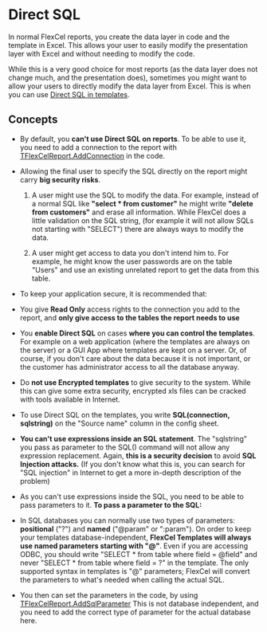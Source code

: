 # Direct SQL

In normal FlexCel reports, you create the data layer in code and the
template in Excel. This allows your user to easily modify the
presentation layer with Excel and without needing to modify the code.

While this is a very good choice for most reports (as the data layer
does not change much, and the presentation does), sometimes you might
want to allow your users to directly modify the data layer from Excel.
This is when you can use [Direct SQL in templates](https://download.tmssoftware.com/flexcel/doc/vcl/guides/reports-designer-guide.html#direct-sql-in-templates).

## Concepts

- By default, you **can\'t use Direct SQL on reports**. To be able to
  use it, you need to add a connection to the report with
  [TFlexCelReport.AddConnection](https://download.tmssoftware.com/flexcel/doc/vcl/api/FlexCel.Report/TFlexCelReport/AddConnection.html) in the code.

- Allowing the final user to specify the SQL directly on the report
  might carry **big security risks**.

   1. A user might use the SQL to modify the data. For example, instead of
   a normal SQL like **\"select \* from customer\"** he might write
   **\"delete from customers\"** and erase all information. While
   FlexCel does a little validation on the SQL string, (for example
   it will not allow SQLs not starting with \"SELECT\") there are
   always ways to modify the data.

   2. A user might get access to data you don\'t intend him to. For
   example, he might know the user passwords are on the table
   \"Users\" and use an existing unrelated report to get the data
   from this table.

- To keep your application secure, it is recommended that:

-   You give **Read Only** access rights to the connection you add to
    the report, and **only give access to the tables the report needs
    to use**

-   You **enable Direct SQL** on cases **where you can control the
    templates**. For example on a web application (where the templates
    are always on the server) or a GUI App where templates are kept on
    a server. Or, of course, if you don\'t care about the data because
    it is not important, or the customer has administrator access to
    all the database anyway.

-   Do **not use Encrypted templates** to give security to the system.
    While this can give some extra security, encrypted xls files can
    be cracked with tools available in Internet.

- To use Direct SQL on the templates, you write **SQL(connection,
  sqlstring)** on the \"Source name\" column in the config sheet.

- **You can\'t use expressions inside an SQL statement**. The
  \"sqlstring\" you pass as parameter to the SQL() command will not
  allow any expression replacement. Again, **this is a security
  decision** to avoid **SQL Injection attacks.** (If you don\'t know
  what this is, you can search for \"SQL injection\" in Internet to
  get a more in-depth description of the problem)

- As you can\'t use expressions inside the SQL, you need to be able to
  pass parameters to it. **To pass a parameter to the SQL:**

- In SQL databases you can normally use two types of parameters: **positional** (\"?\") and
  **named** (\"\@param\" or \":param\"). On order to keep your
  templates database-independent, **FlexCel Templates will always use named
  parameters starting with \"@\"**. Even if you are accessing ODBC,
  you should write \"SELECT \* from table where field = \@field\"
  and never \"SELECT \* from table where field = ?\" in the
  template. The only supported syntax in templates is "@" parameters; FlexCel will convert the parameters to what's needed when calling the actual SQL.

- You then can set the parameters in the code, by using
  [TFlexCelReport.AddSqlParameter](https://download.tmssoftware.com/flexcel/doc/vcl/api/FlexCel.Report/TFlexCelReport/AddSqlParameter.html) This is not database
  independent, and you need to add the correct type of parameter for
  the actual database here.
